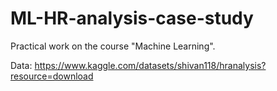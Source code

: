 # ML-HR-analysis-case-study
Practical work on the course "Machine Learning".

Data:
https://www.kaggle.com/datasets/shivan118/hranalysis?resource=download
